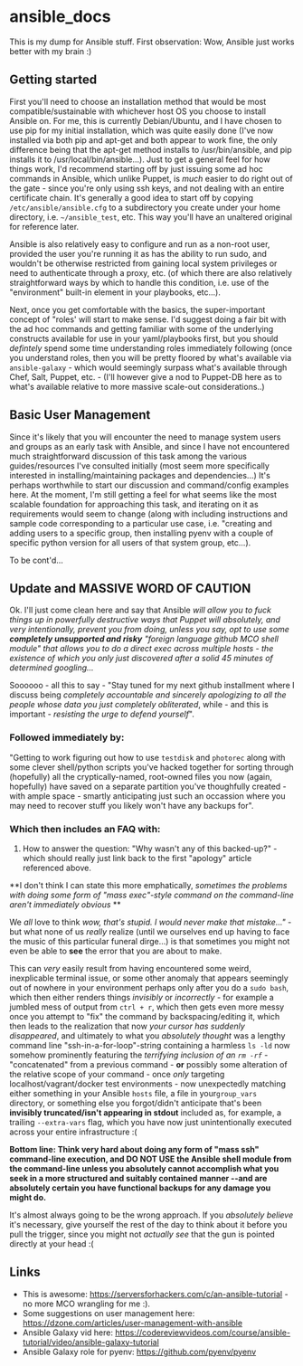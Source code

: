 # ansible_docs

This is my dump for Ansible stuff. First observation: Wow, Ansible just works better with my brain :)

## Getting started

First you'll need to choose an installation method that would be most compatible/sustainable with whichever host OS you choose to install Ansible on.  For me, this is currently Debian/Ubuntu, and I have chosen to use pip for my initial installation, which was quite easily done (I've now installed via both pip and apt-get and both appear to work fine, the only difference being that the apt-get method installs to /usr/bin/ansible, and pip installs it to /usr/local/bin/ansible...). Just to get a general feel for how things work, I'd recommend starting off by just issuing some ad hoc commands in Ansible, which unlike Puppet, is *much* easier to do right out of the gate - since you're only using ssh keys, and not dealing with an entire certificate chain.  It's generally a good idea to start off by copying `/etc/ansible/ansible.cfg` to a subdirectory you create under your home directory, i.e. `~/ansible_test`, etc.  This way you'll have an unaltered original for reference later.

Ansible is also relatively easy to configure and run as a non-root user, provided the user you're running it as has the ability to run sudo, and wouldn't be otherwise restricted from gaining local system privileges or need to authenticate through a proxy, etc. (of which there are also relatively straightforward ways by which to handle this condition, i.e. use of the "environment" built-in element in your playbooks, etc...).

Next, once you get comfortable with the basics, the super-important concept of "roles' will start to make sense.  I'd suggest doing a fair bit with the ad hoc commands and getting familiar with some of the underlying constructs available for use in your yaml/playbooks first, but you should *defintely* spend some time understanding roles immediately following (once you understand roles, then you will be pretty floored by what's available via `ansible-galaxy` - which would seemingly surpass what's available through Chef, Salt, Puppet, etc. - (I'll however give a nod to Puppet-DB here as to what's available relative to more massive scale-out considerations..)

## Basic User Management
Since it's likely that you will encounter the need to manage system users and groups as an early task with Ansible, and since I have not encountered much straightforward discussion of this task among the various guides/resources I've consulted initially (most seem more specifically interested in installing/maintaining packages and dependencies...) It's perhaps worthwhile to start our discussion and command/config examples here. At the moment, I'm still getting a feel for what seems like the most scalable foundation for approaching this task, and iterating on it as requirements would seem to change (along with including instructions and sample code corresponding to a particular use case, i.e. "creating and adding users to a specific group, then installing pyenv with a couple of specific python version for all users of that system group, etc...).

To be cont'd...

## **Update and MASSIVE WORD OF CAUTION**

Ok. I'll just come clean here and say that Ansible *will allow you to fuck things up in powerfully destructive ways that Puppet will absolutely, and very intentionally, prevent you from doing, unless you say, opt to use some **completely unsupported and risky** "foreign language github MCO shell module" that allows you to do a direct exec across multiple hosts - the existence of which you only just discovered after a solid 45 minutes of determined googling...*

Soooooo - all this to say - "Stay tuned for my next github installment where I discuss being *completely accountable and sincerely apologizing to all the people whose data you just completely obliterated*, while - and this is important - *resisting the urge to defend yourself*".

### Followed immediately by: 

"Getting to work figuring out how to use `testdisk` and `photorec` along with some clever shell/python scripts you've hacked together for sorting through (hopefully) all the cryptically-named, root-owned files you now (again, hopefully) have saved on a separate partition you've thoughfully created - with ample space - smartly anticipating just such an occassion where you may need to recover stuff you likely won't have any backups for".

### Which then includes an FAQ with:

1. How to answer the question: "Why wasn't any of this backed-up?" - which should really just link back to the first "apology" article referenced above.

**I don't think I can state this more emphatically, *sometimes the problems with doing some form of "mass exec"-style command on the command-line aren't immediately obvious* **

We *all* love to think *wow, that's stupid. I would never make that mistake..."* - but what none of us *really* realize (until we ourselves end up having to face the music of this particular funeral dirge...) is that sometimes you might not even be able to **see** the error that you are about to make.  

This can *very* easily result from having encountered some weird, inexplicable terminal issue, or some other anomaly that appears seemingly out of nowhere in your environment perhaps only after you do a `sudo bash`, which then either renders things *invisibly* or *incorrectly* - for example a jumbled mess of output from `ctrl + r`, which then gets even more messy once you attempt to "fix" the command by backspacing/editing it, which then leads to the realization that now *your cursor has suddenly disappeared*, and ultimately to what you *absolutely thought* was a lengthy command line "ssh-in-a-for-loop"-string containing a harmless `ls -ld` now somehow prominently featuring the *terrifying inclusion of an `rm -rf`* - "concatenated" from a previous command - **or** possibly some alteration of the relative scope of your command - once *only* targeting localhost/vagrant/docker test environments - now unexpectedly matching either something in your Ansible `hosts` file, a file in your`group_vars` directory, or something else you forgot/didn't anticipate that's been **invisibly truncated/isn't appearing in stdout** included as, for example, a trailing `--extra-vars` flag, which you have now just unintentionally executed across your entire infrastructure :( 

**Bottom line: Think very hard about doing any form of "mass ssh" command-line execution, and DO NOT USE the Ansible shell module from the command-line unless you absolutely cannot accomplish what you seek in a more structured and suitably contained manner --and are absolutely certain you have functional backups for any damage you might do.** 

It's almost always going to be the wrong approach.  If you *absolutely believe* it's necessary, give yourself the rest of the day to think about it before you pull the trigger, since you might not *actually see* that the gun is pointed directly at your head :(


## Links
- This is awesome: https://serversforhackers.com/c/an-ansible-tutorial - no more MCO wrangling for me :).
- Some suggestions on user management here: https://dzone.com/articles/user-management-with-ansible
- Ansible Galaxy vid here: https://codereviewvideos.com/course/ansible-tutorial/video/ansible-galaxy-tutorial
- Ansible Galaxy role for pyenv: https://github.com/pyenv/pyenv
